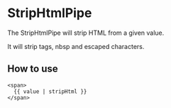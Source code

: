 # StripHtmlPipe

The StripHtmlPipe will strip HTML from a given value.

It will strip tags, nbsp and escaped characters.

## How to use
```angular2html
<span>
  {{ value | stripHtml }}
</span>
```
